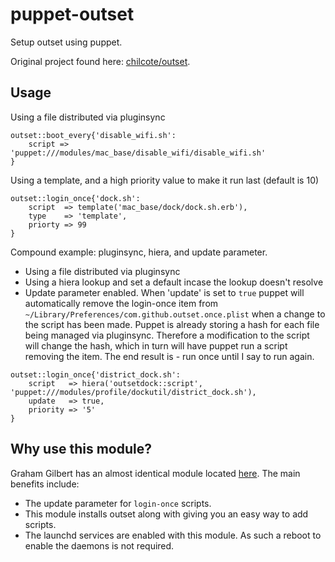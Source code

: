 puppet-outset
===================

Setup outset using puppet. 

Original project found here: [chilcote/outset](https://github.com/chilcote/outset).

## Usage

Using a file distributed via pluginsync

``` puppet
outset::boot_every{'disable_wifi.sh':
    script => 'puppet:///modules/mac_base/disable_wifi/disable_wifi.sh'
}
```

Using a template, and a high priority value to make it run last (default is 10)

``` puppet
outset::login_once{'dock.sh':
    script  => template('mac_base/dock/dock.sh.erb'),
    type    => 'template',
    priorty => 99
}

```
Compound example: pluginsync, hiera, and update parameter. 
* Using a file distributed via pluginsync
* Using a hiera lookup and set a default incase the lookup doesn't resolve
* Update parameter enabled. When 'update' is set to ``true`` puppet will automatically remove the login-once item from ``~/Library/Preferences/com.github.outset.once.plist`` when a change to the script has been made. Puppet is already storing a hash for each file being managed via pluginsync. Therefore a modification to the script will change the hash, which in turn will have puppet run a script removing the item. The end result is - run once until I say to run again.


``` puppet
outset::login_once{'district_dock.sh':
    script   => hiera('outsetdock::script', 'puppet:///modules/profile/dockutil/district_dock.sh'),
    update   => true,
    priority => '5'
}

```

## Why use this module?

Graham Gilbert has an almost identical module located [here](https://github.com/grahamgilbert/puppet-outset/). The main benefits include:
 
 * The update parameter for `login-once` scripts.
 * This module installs outset along with giving you an easy way to add scripts.
 * The launchd services are enabled with this module. As such a reboot to enable the daemons is not required.
